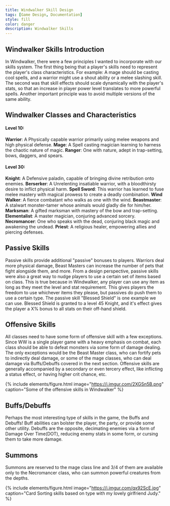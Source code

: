 ```yaml
---
title: Windwalker Skill Design
tags: [Game Design, Documentation]
style: fill
color: danger 
description: Windwalker Skills 
---
```

## Windwalker Skills Introduction
In Windwalker, there were a few principles I wanted to incorporate with our skills system. The first thing being that a player's skills need to represent the player's class characteristics. For example: A mage should be casting cool spells, and a warrior might use a shout ability or a melee slashing skill. The second was that skill effects should scale dynamically with the player's stats, so that an increase in player power level translates to more powerful spells. Another important principle was to avoid multiple versions of the same ability.


## Windwalker Classes and Characteristics
#### Level 10:
**Warrior**: A Physically capable warrior primarily using melee weapons and high physical defense. 
**Mage**: A Spell casting magician learning to harness the chaotic nature of magic.
**Ranger**: One with nature, adept in trap-setting, bows, daggers, and spears.

#### Level 30:
**Knight**: A Defensive paladin, capable of bringing divine retribution onto enemies.
**Berserker**: A Unrelenting insatiable warrior, with a bloodthirsty desire to inflict physical harm.
**Spell Sword**: This warrior has learned to fuse melee mastery with magical prowess to create a deadly combination.
**Wind Walker**: A fierce combatant who walks as one with the wind.
**Beastmaster**: A stalwart monster-tamer whose animals would gladly die for him/her.
**Marksman**: A gifted marksman with mastery of the bow and trap-setting.
**Elementalist**: A master magician, conjuring advanced sorcery.
**Necromancer**: One who speaks with the dead, conjuring black magic and awakening the undead.
**Priest**: A religious healer, empowering allies and piercing defenses.


## Passive Skills
Passive skills provide additional "passive" bonuses to players. Warriors deal more physical damage, Beast Masters can increase the number of pets that fight alongside them, and more. From a design perspective, passive skills were also a great way to nudge players to use a certain set of items based on class. This is true because in Windwalker, any player can use any item as long as they meet the level and stat requirement. This gives players the freedom to use whichever items they please, but passives do push them to use a certain type. The passive skill "Blessed Shield" is one example we can use. Blessed Shield is granted to a level 45 Knight, and it's effect gives the player a X% bonus to all stats on their off-hand shield.


## Offensive Skills
All classes need to have some form of offensive skill with a few exceptions. Since WW is a single player game with a heavy emphasis on combat, each class should be able to defeat monsters via some form of damage dealing. The only exceptions would be the Beast Master class, who can fortify pets to indirectly deal damage, or some of the mage classes, who can deal damage via Buffs/Debuffs covered in the next section. Offensive skills are generally accompanied by a secondary or even tercery effect, like inflicting a status effect, or having higher crit chance, etc.


{% include elements/figure.html image="https://i.imgur.com/2XGSn5B.png" caption="Some of the offensive skills in Windwalker" %}


## Buffs/Debuffs
Perhaps the most interesting type of skills in the game, the Buffs and Debuffs! Buff abilities can bolster the player, the party, or provide some other utility. Debuffs are the opposite, decimating enemies via a form of Damage Over Time(DOT), reducing enemy stats in some form, or cursing them to take more damage.

## Summons
Summons are reserved to the mage class line and 3/4 of them are available only to the Necromancer class, who can summon powerful creatures from the depths.

{% include elements/figure.html image="https://i.imgur.com/qx92ScE.jpg" caption="Card Sorting skills based on type with my lovely girlfriend Judy." %}



